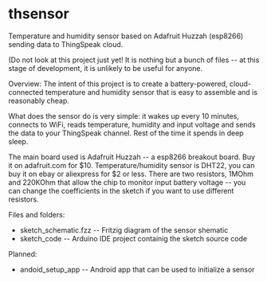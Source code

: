 # thsensor
Temperature and humidity sensor based on Adafruit Huzzah (esp8266) sending data to ThingSpeak cloud.

(Do not look at this project just yet! It is nothing but a bunch of files -- at this stage of development, it is unlikely to be useful for anyone.

Overview:
The intent of this project is to create a battery-powered, cloud-connected temperature and humidity sensor that is easy to assemble
and is reasonably cheap.

What does the sensor do is very simple: it wakes up every 10 minutes, connects to WiFi, reads temperature,
humidity and input voltage and sends the data to your ThingSpeak channel. Rest of the time it spends in deep sleep.


The main board used is Adafruit Huzzah -- a esp8266 breakout board. Buy it on adafruit.com for $10.
Temperature/humidity sensor is DHT22, you can buy it on ebay or aliexpress for $2 or less.
There are two resistors, 1MOhm and 220KOhm that allow the chip to monitor input battery voltage -- you can 
change the coefficients in the sketch if you want to use different resistors.


Files and folders:
* sketch_schematic.fzz -- Fritzig diagram of the sensor shematic
* sketch_code -- Arduino IDE project containig the sketch source code

Planned:
* andoid_setup_app -- Android app that can be used to initialize a sensor